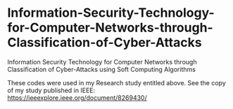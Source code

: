# Information-Security-Technology-for-Computer-Networks-through-Classification-of-Cyber-Attacks
Information Security Technology for Computer Networks through Classification of Cyber-Attacks using Soft Computing Algorithms

These codes were used in my Research study entitled above.
See the copy of my study published in IEEE: https://ieeexplore.ieee.org/document/8269430/
